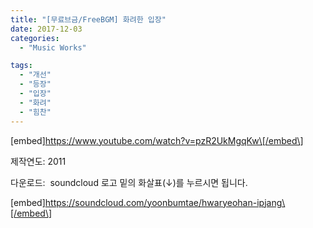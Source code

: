 ```yaml
---
title: "[무료브금/FreeBGM] 화려한 입장"
date: 2017-12-03
categories: 
  - "Music Works"

tags: 
  - "개선"
  - "등장"
  - "입장"
  - "화려"
  - "힘찬"
---
```


\[embed\]https://www.youtube.com/watch?v=pzR2UkMgqKw\[/embed\]

제작연도: 2011

다운로드:  soundcloud 로고 밑의 화살표(↓)를 누르시면 됩니다.

\[embed\]https://soundcloud.com/yoonbumtae/hwaryeohan-ipjang\[/embed\]
